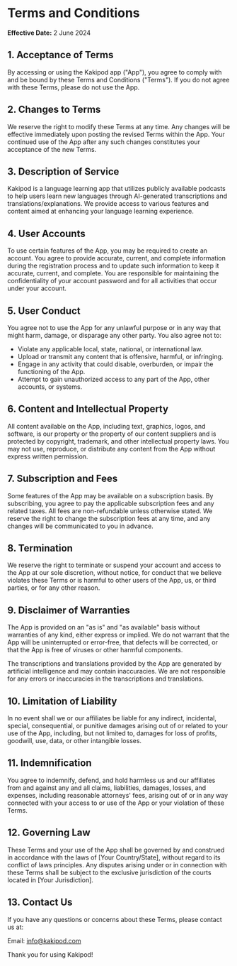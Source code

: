 # Terms and Conditions

**Effective Date:** 2 June 2024

## 1. Acceptance of Terms

By accessing or using the Kakipod app ("App"), you agree to comply with and be bound by these Terms and Conditions ("Terms"). If you do not agree with these Terms, please do not use the App.

## 2. Changes to Terms

We reserve the right to modify these Terms at any time. Any changes will be effective immediately upon posting the revised Terms within the App. Your continued use of the App after any such changes constitutes your acceptance of the new Terms.

## 3. Description of Service

Kakipod is a language learning app that utilizes publicly available podcasts to help users learn new languages through AI-generated transcriptions and translations/explanations. We provide access to various features and content aimed at enhancing your language learning experience.

## 4. User Accounts

To use certain features of the App, you may be required to create an account. You agree to provide accurate, current, and complete information during the registration process and to update such information to keep it accurate, current, and complete. You are responsible for maintaining the confidentiality of your account password and for all activities that occur under your account.

## 5. User Conduct

You agree not to use the App for any unlawful purpose or in any way that might harm, damage, or disparage any other party. You also agree not to:

- Violate any applicable local, state, national, or international law.
- Upload or transmit any content that is offensive, harmful, or infringing.
- Engage in any activity that could disable, overburden, or impair the functioning of the App.
- Attempt to gain unauthorized access to any part of the App, other accounts, or systems.

## 6. Content and Intellectual Property

All content available on the App, including text, graphics, logos, and software, is our property or the property of our content suppliers and is protected by copyright, trademark, and other intellectual property laws. You may not use, reproduce, or distribute any content from the App without express written permission.

## 7. Subscription and Fees

Some features of the App may be available on a subscription basis. By subscribing, you agree to pay the applicable subscription fees and any related taxes. All fees are non-refundable unless otherwise stated. We reserve the right to change the subscription fees at any time, and any changes will be communicated to you in advance.

## 8. Termination

We reserve the right to terminate or suspend your account and access to the App at our sole discretion, without notice, for conduct that we believe violates these Terms or is harmful to other users of the App, us, or third parties, or for any other reason.

## 9. Disclaimer of Warranties

The App is provided on an "as is" and "as available" basis without warranties of any kind, either express or implied. We do not warrant that the App will be uninterrupted or error-free, that defects will be corrected, or that the App is free of viruses or other harmful components. 

The transcriptions and translations provided by the App are generated by artificial intelligence and may contain inaccuracies. We are not responsible for any errors or inaccuracies in the transcriptions and translations.


## 10. Limitation of Liability

In no event shall we or our affiliates be liable for any indirect, incidental, special, consequential, or punitive damages arising out of or related to your use of the App, including, but not limited to, damages for loss of profits, goodwill, use, data, or other intangible losses.

## 11. Indemnification

You agree to indemnify, defend, and hold harmless us and our affiliates from and against any and all claims, liabilities, damages, losses, and expenses, including reasonable attorneys' fees, arising out of or in any way connected with your access to or use of the App or your violation of these Terms.

## 12. Governing Law

These Terms and your use of the App shall be governed by and construed in accordance with the laws of [Your Country/State], without regard to its conflict of laws principles. Any disputes arising under or in connection with these Terms shall be subject to the exclusive jurisdiction of the courts located in [Your Jurisdiction].

## 13. Contact Us

If you have any questions or concerns about these Terms, please contact us at:

Email: info@kakipod.com

Thank you for using Kakipod!
